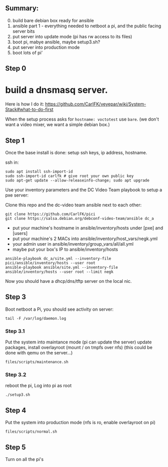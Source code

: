 ## Summary:
 0. build bare debian box ready for ansible
 1. ansible part 1 - everything needed to netboot a pi, and the public facing server bits
 2. put server into update mode (pi has rw access to its files)
 3. boot pi, mabye ansible, maybe setup3.sh?
 4. put server into production mode
 5. boot lots of pi'

## Step 0
# build a dnsmasq server.

Here is how I do it:
https://github.com/CarlFK/veyepar/wiki/System-Stack#what-to-do-first

When the setup process asks for `hostname: voctotest` use `bare`.
(we don't want a video mixer, we want a simple debian box.)

## Step 1
Once the base install is done: setup ssh keys, ip address, hostname.

ssh in:
```
sudo apt install ssh-import-id
sudo ssh-import-id carlfk # give root your own public key
sudo apt-get update --allow-releaseinfo-change; sudo apt upgrade
```
Use your inventory parameters and the DC Video Team playbook to setup a pxe server:

Clone this repo and the dc-video team ansible next to each other:
```
git clone https://github.com/CarlFK/pici
git clone https://salsa.debian.org/debconf-video-team/ansible dc_a
```
 - put your machine's hostname in ansible/inventory/hosts under [pxe] and [users]
 - put your machine's 2 MACs into ansible/inventory/host_vars/negk.yml
 - your admin user in ansible/inventory/group_vars/all/all.yml
 - maybe put your box's IP to ansible/inventory/hosts

```
ansible-playbook dc_a/site.yml --inventory-file pici/ansible/inventory/hosts --user root
ansible-playbook ansible/site.yml --inventory-file ansible/inventory/hosts --user root --limit negk
```
Now you should have a dhcp/dns/tftp server on the local nic.

## Step 3
Boot netboot a Pi, you should see activity on server:
```
tail -F /var/log/daemon.log
```
### Step 3.1
Put the system into maintance mode (pi can update the server)
update packages, install overlayroot (mount / on tmpfs over nfs)
(this could be done with qemu on the server...)
```
files/scripts/maintenance.sh
```
### Step 3.2
reboot the pi,
Log into pi as root
```
./setup3.sh
```
## Step 4
Put the system into production mode (nfs is ro, enable overlayroot on pi)
```
files/scripts/normal.sh
```
## Step 5
Turn on all the pi's

